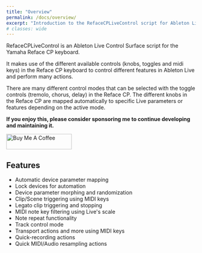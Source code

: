```yaml
---
title: "Overview"
permalink: /docs/overview/
excerpt: "Introduction to the RefaceCPLiveControl script for Ableton Live."
# classes: wide
---
```


RefaceCPLiveControl is an Ableton Live Control Surface script for the Yamaha Reface CP keyboard.

It makes use of the different available controls (knobs, toggles and midi keys) in the Reface CP keyboard to control different features in Ableton Live and perform many actions.

There are many different control modes that can be selected with the toggle controls (tremolo, chorus, delay) in the Reface CP.
The different knobs in the Reface CP are mapped automatically to specific Live parameters or features depending on the active mode.

**If you enjoy this, please consider sponsoring me to continue developing and maintaining it.**

<a href="https://www.buymeacoffee.com/yannxou" target="_blank"><img src="https://cdn.buymeacoffee.com/buttons/default-yellow.png" alt="Buy Me A Coffee" height="41" width="174"></a>

## Features

* Automatic device parameter mapping
* Lock devices for automation
* Device parameter morphing and randomization
* Clip/Scene triggering using MIDI keys
* Legato clip triggering and stopping
* MIDI note key filtering using Live's scale
* Note repeat functionality
* Track control mode
* Transport actions and more using MIDI keys
* Quick-recording actions
* Quick MIDI/Audio resampling actions